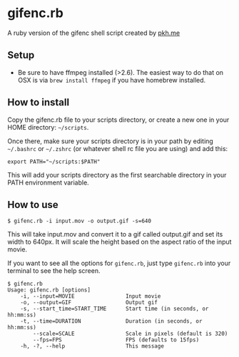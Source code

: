 # gifenc.rb
A ruby version of the gifenc shell script created by [pkh.me](http://blog.pkh.me/p/21-high-quality-gif-with-ffmpeg.html#usage)

## Setup
- Be sure to have ffmpeg installed (>2.6). The easiest way to do that on OSX is via `brew install ffmpeg` if you have homebrew installed.

## How to install
Copy the gifenc.rb file to your scripts directory, or create a new one in your HOME directory: `~/scripts`.

Once there, make sure your scripts directory is in your path by editing `~/.bashrc` or `~/.zshrc` (or whatever shell rc file you are using) and add this:

`export PATH="~/scripts:$PATH"`

This will add your scripts directory as the first searchable directory in your PATH environment variable.

## How to use

`$ gifenc.rb -i input.mov -o output.gif -s=640`

This will take input.mov and convert it to a gif called output.gif and set its width to 640px. It will scale the height based on the aspect ratio of the input movie.

If you want to see all the options for `gifenc.rb`, just type `gifenc.rb` into your terminal to see the help screen.

```
$ gifenc.rb
Usage: gifenc.rb [options]
    -i, --input=MOVIE                Input movie
    -o, --output=GIF                 Output gif
    -s, --start_time=START_TIME      Start time (in seconds, or hh:mm:ss)
    -t, --time=DURATION              Duration (in seconds, or hh:mm:ss)
        --scale=SCALE                Scale in pixels (default is 320)
        --fps=FPS                    FPS (defaults to 15fps)
    -h, -?, --help                   This message
```